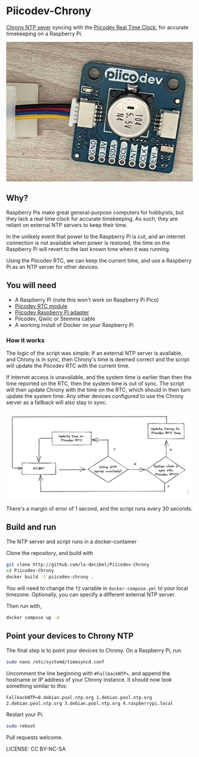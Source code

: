 # Piicodev-Chrony
[Chrony NTP sever](https://chrony.tuxfamily.org/) syncing with the [Piicodev Real Time Clock](https://core-electronics.com.au/piicodev-real-time-clock-rv3028.html), for accurate timekeeping on a Raspberry Pi.

<p align="center" width="100%">
	<img src="images/RTC.png"> 
</p>

## Why?

Raspberry Pis make great general-purpose computers for hobbyists, but they lack a real time clock for accurate timekeeping. As such, they are reliant on external NTP servers to keep their time.

In the unlikely event that power to the Raspberry Pi is cut, and an internet connection is not available when power is restored, the time on the Raspberry Pi will revert to the last known time when it was running.

Using the Piicodev RTC, we can keep the current time, and use a Raspberry Pi as an NTP server for other devices.

## You will need

* A Raspberry Pi (note this won't work on Raspberry Pi Pico)
* [Piicodev RTC module](https://core-electronics.com.au/piicodev-real-time-clock-rv3028.html)
* [Piicodev Raspberry Pi adapter](https://core-electronics.com.au/piicodev-adapter-for-raspberry-pi.html)
* Piicodev, Qwiic or Stemma cable
* A working install of Docker on your Raspberry Pi

### How it works

The logic of the script was simple: If an external NTP server is available, and Chrony is in sync, then Chrony's time is deemed correct and the script will update the Piicodev RTC with the current time.

If internet access is unavailable, and the system time is earlier than then the time reported on the RTC, then the system time is out of sync. The script will then update Chrony with the time on the RTC, which should in then turn update the system time. Any other devices configured to use the Chrony server as a fallback will also stay in sync.

<p align="center" width="100%">
	<img src="images/logic.png"> 
</p>

There's a margin of error of 1 second, and the script runs every 30 seconds.

## Build and run

The NTP server and script runs in a docker-container

Clone the repository, and build with
```sh
git clone http://github.com/lo-decibel/Piicodev-Chrony
cd Piicodev-Chrony
docker build -t piicodev-chrony .
```

You will need to change the `TZ` variable in `docker-compose.yml` to your local timezone. Optionally, you can specify a different external NTP server.

Then run with,

```sh
docker compose up -d
```

## Point your devices to Chrony NTP

The final step is to point your devices to Chrony. On a Raspberry Pi, run

```sh
sudo nano /etc/systemd/timesyncd.conf
```

Uncomment the line beginning with `#FallbackNTP=`, and append the hostname or IP address of your Chrony instance. It should now look something similar to this:

```
FallbackNTP=0.debian.pool.ntp.org 1.debian.pool.ntp.org 2.debian.pool.ntp.org 3.debian.pool.ntp.org 4.raspberrypi.local
```

Restart your Pi.

```sh
sudo reboot
```

Pull requests welcome.

LICENSE: CC BY-NC-SA